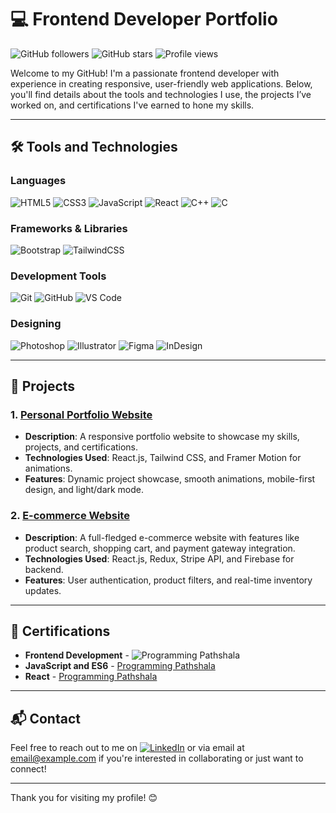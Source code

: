 # 💻 Frontend Developer Portfolio

![GitHub followers](https://img.shields.io/github/followers/rijwanofficials?label=Follow&style=social) ![GitHub stars](https://img.shields.io/github/stars/rijwanofficials?style=social)
![Profile views](https://komarev.com/ghpvc/?username=rijwanofficials&color=blueviolet)

Welcome to my GitHub! I'm a passionate frontend developer with experience in creating responsive, user-friendly web applications. Below, you'll find details about the tools and technologies I use, the projects I’ve worked on, and certifications I've earned to hone my skills. 

---

## 🛠️ Tools and Technologies

### Languages
![HTML5](https://img.shields.io/badge/-HTML5-000?&logo=HTML5)
![CSS3](https://img.shields.io/badge/-CSS3-000?&logo=CSS3)
![JavaScript](https://img.shields.io/badge/-JavaScript-000?&logo=JavaScript)
![React](https://img.shields.io/badge/-React-000?&logo=react)
![C++](https://img.shields.io/badge/-C++-000?&logo=C%2B%2B&logoColor=white)
![C](https://img.shields.io/badge/-C-000?&logo=C)


### Frameworks & Libraries
![Bootstrap](https://img.shields.io/badge/-Bootstrap-000?&logo=Bootstrap)
![TailwindCSS](https://img.shields.io/badge/-Tailwind%20CSS-000?&logo=Tailwind%20CSS&logoColor=white)

### Development Tools
![Git](https://img.shields.io/badge/-Git-000?&logo=Git)
![GitHub](https://img.shields.io/badge/-GitHub-000?&logo=Github)
![VS Code](https://img.shields.io/badge/-VS%20Code-000?&logo=Visual%20Studio%20Code)

### Designing
![Photoshop](https://img.shields.io/badge/-Photoshop-000?logo=Adobe%20Photoshop)
![Illustrator](https://img.shields.io/badge/-Illustrator-000?logo=adobe%20illustrator)
![Figma](https://img.shields.io/badge/-Figma-000?logo=figma)
![InDesign](https://img.shields.io/badge/-InDesign-000?logo=adobe%20indesign)


---

## 📂 Projects

### 1. **[Personal Portfolio Website](https://github.com/username/portfolio)**
   - **Description**: A responsive portfolio website to showcase my skills, projects, and certifications.
   - **Technologies Used**: React.js, Tailwind CSS, and Framer Motion for animations.
   - **Features**: Dynamic project showcase, smooth animations, mobile-first design, and light/dark mode.

### 2. **[E-commerce Website](https://react-mini-project-git-main-rijwanofficials-projects.vercel.app/)**
   - **Description**: A full-fledged e-commerce website with features like product search, shopping cart, and payment gateway integration.
   - **Technologies Used**: React.js, Redux, Stripe API, and Firebase for backend.
   - **Features**: User authentication, product filters, and real-time inventory updates.

---

## 📜 Certifications

- **Frontend Development** - ![Programming Pathshala](https://img.shields.io/badge/FreeCodeCamp-%230A0A23.svg?&style=flat-square&logo=freecodecamp&logoColor=white)
- **JavaScript and ES6** - [Programming Pathshala](https://dashboard.programmingpathshala.com/renaissance/classroom/home)
- **React** - [Programming Pathshala](https://dashboard.programmingpathshala.com/renaissance/classroom/home)

---

## 📬 Contact

Feel free to reach out to me on [![LinkedIn](https://img.shields.io/badge/LinkedIn-%230077B5.svg?&style=flat-square&logo=linkedin&logoColor=white)]([https://linkedin.com/in/username](https://www.linkedin.com/in/rijwanln/)) or via email at [email@example.com](husainrijwan2001@gmail.com) if you're interested in collaborating or just want to connect!

---

Thank you for visiting my profile! 😊
